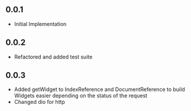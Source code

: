 ## 0.0.1

* Initial Implementation

## 0.0.2

* Refactored and added test suite

## 0.0.3

* Added getWidget to IndexReference and DocumentReference to build Widgets easier depending on the status of the request
* Changed dio for http
